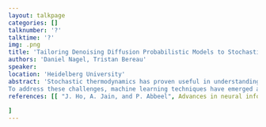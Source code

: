 ```yaml
---
layout: talkpage
categories: []
talknumber: '?'
talktime: '?'
img: .png
title: 'Tailoring Denoising Diffusion Probabilistic Models to Stochastic Thermodynamics'
authors: 'Daniel Nagel, Tristan Bereau'
speaker: 
location: 'Heidelberg University'
abstract: 'Stochastic thermodynamics has proven useful in understanding the dynamics of complex systems in non-equilibrium states. In particular, entropy production is an important concept within this framework due to its close relation to the Hamiltonian of the system and its significant role in the Crooks fluctuation relation. However, its computational complexity due to its dependence on the estimation of time-dependent probability distributions limits its application to smaller systems.
To address these challenges, machine learning techniques have emerged as valuable tools. While many of these techniques, in particular denoising diffusion probabilistic models (DDPMs),¹ are inspired by statistical mechanics, we aim here to strengthen this link. By rewriting the DDPM score in terms of stochastic thermodynamical quantities, we explore the potential to impose physical constraints within the machine learning model, thereby improving learning efficiency while maintaining consistency with nonequilibrium statistical mechanics. Our work represents a step toward an integrated framework that combines the strengths of machine learning and stochastic thermodynamics, offering a new perspective for studying complex systems on a larger scale with greater computational efficiency.'
references: [[ "J. Ho, A. Jain, and P. Abbeel", Advances in neural information processing systems, 2020, 33, 6840]
    
]
---
```

